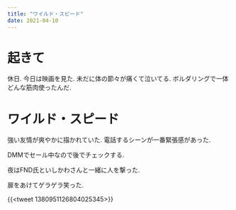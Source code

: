```yaml
---
title: "ワイルド・スピード"
date: 2021-04-10
---
```


# 起きて
休日. 今日は映画を見た. 未だに体の節々が痛くて泣いてる. ボルダリングで一体どんな筋肉使ったんだ.


# ワイルド・スピード
強い友情が爽やかに描かれていた. 電話するシーンが一番緊張感があった.

DMMでセール中なので後でチェックする.

夜はFND氏といしかわさんと一緒に人を撃った.

扉をあけてゲラゲラ笑った.

{{<tweet 1380951126804025345>}}